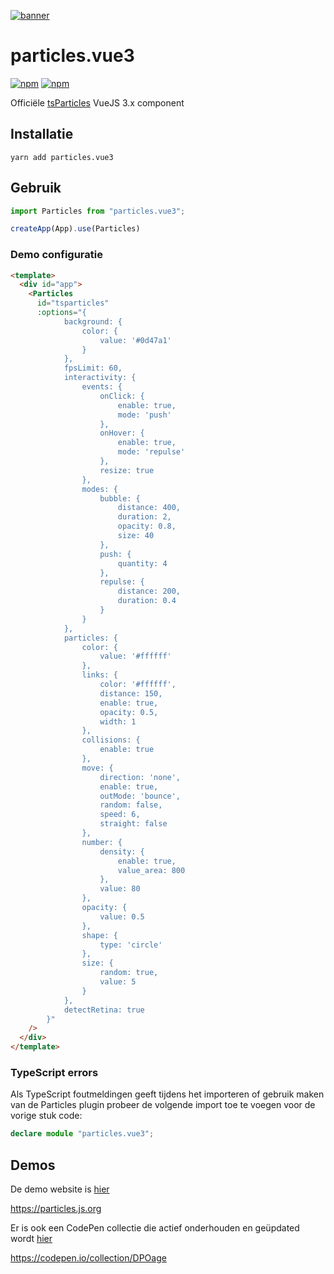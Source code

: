[![banner](https://particles.js.org/images/banner2.png)](https://particles.js.org)

# particles.vue3

[![npm](https://img.shields.io/npm/v/particles.vue3)](https://www.npmjs.com/package/particles.vue3) [![npm](https://img.shields.io/npm/dm/particles.vue3)](https://www.npmjs.com/package/particles.vue3)

Officiële [tsParticles](https://github.com/matteobruni/tsparticles) VueJS 3.x component

## Installatie

```shell script
yarn add particles.vue3
```

## Gebruik

```javascript
import Particles from "particles.vue3";

createApp(App).use(Particles)
```

### Demo configuratie

```html
<template>
  <div id="app">
    <Particles
      id="tsparticles"
      :options="{
            background: {
                color: {
                    value: '#0d47a1'
                }
            },
            fpsLimit: 60,
            interactivity: {
                events: {
                    onClick: {
                        enable: true,
                        mode: 'push'
                    },
                    onHover: {
                        enable: true,
                        mode: 'repulse'
                    },
                    resize: true
                },
                modes: {
                    bubble: {
                        distance: 400,
                        duration: 2,
                        opacity: 0.8,
                        size: 40
                    },
                    push: {
                        quantity: 4
                    },
                    repulse: {
                        distance: 200,
                        duration: 0.4
                    }
                }
            },
            particles: {
                color: {
                    value: '#ffffff'
                },
                links: {
                    color: '#ffffff',
                    distance: 150,
                    enable: true,
                    opacity: 0.5,
                    width: 1
                },
                collisions: {
                    enable: true
                },
                move: {
                    direction: 'none',
                    enable: true,
                    outMode: 'bounce',
                    random: false,
                    speed: 6,
                    straight: false
                },
                number: {
                    density: {
                        enable: true,
                        value_area: 800
                    },
                    value: 80
                },
                opacity: {
                    value: 0.5
                },
                shape: {
                    type: 'circle'
                },
                size: {
                    random: true,
                    value: 5
                }
            },
            detectRetina: true
        }"
    />
  </div>
</template>
```

### TypeScript errors

Als TypeScript foutmeldingen geeft tijdens het importeren of gebruik maken van de Particles plugin probeer de volgende import toe te voegen voor de vorige stuk code:

```typescript
declare module "particles.vue3";
```

## Demos

De demo website is [hier](https://particles.js.org)

<https://particles.js.org>

Er is ook een CodePen collectie die actief onderhouden en geüpdated wordt [hier](https://codepen.io/collection/DPOage)

<https://codepen.io/collection/DPOage>
